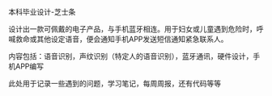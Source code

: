 本科毕业设计-芝士条

设计出一款可佩戴的电子产品，与手机蓝牙相连。用于妇女或儿童遇到危险时，呼喊救命或其他设定语音，便会通知手机APP发送短信通知紧急联系人。

内容包括：语音识别，声纹识别（特定人的语音识别），蓝牙通讯，硬件设计，手机APP编写

此处用于记录一些遇到的问题，学习笔记，每周周报，还有代码等等
